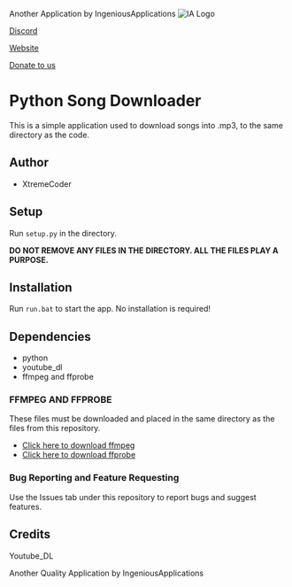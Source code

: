 
Another Application by IngeniousApplications
![IA Logo](https://www.ingeniousapps.net/cdn/IA_Logo.png)

[Discord](https://www.ingeniousapps.net/discord)

[Website](https://www.ingeniousapps.net)

[Donate to us](https://patreon.com/eltontay11)
# Python Song Downloader
This is a simple application used to download songs into .mp3, to the same directory as the code.


## Author

- XtremeCoder

## Setup

Run `setup.py` in the directory.

**DO NOT REMOVE ANY FILES IN THE DIRECTORY. ALL THE FILES PLAY A PURPOSE.**


## Installation

Run `run.bat` to start the app. No installation is required!

## Dependencies

- python
- youtube_dl
- ffmpeg and ffprobe

### FFMPEG AND FFPROBE

These files must be downloaded and placed in the same directory as the files from this repository.

- [Click here to download ffmpeg](https://www.ingeniousapps.net/cdn/ffmpeg.exe)
- [Click here to download ffprobe](https://www.ingeniousapps.net/cdn/ffprobe.exe)

### Bug Reporting and Feature Requesting
Use the Issues tab under this repository to report bugs and suggest features.

## Credits 
Youtube_DL 

Another Quality Application by IngeniousApplications

